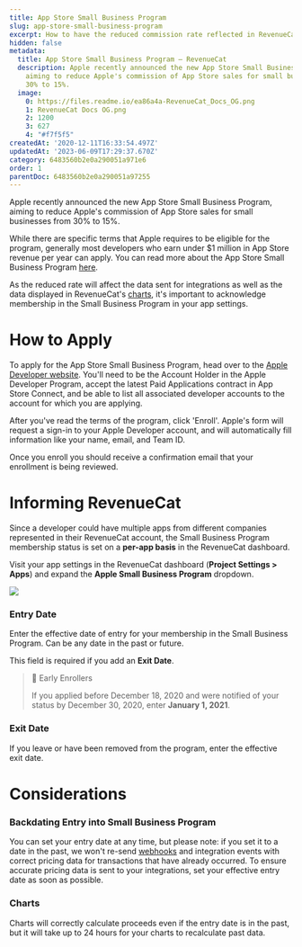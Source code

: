 ```yaml
---
title: App Store Small Business Program
slug: app-store-small-business-program
excerpt: How to have the reduced commission rate reflected in RevenueCat
hidden: false
metadata:
  title: App Store Small Business Program – RevenueCat
  description: Apple recently announced the new App Store Small Business Program,
    aiming to reduce Apple's commission of App Store sales for small businesses from
    30% to 15%.
  image:
    0: https://files.readme.io/ea86a4a-RevenueCat_Docs_OG.png
    1: RevenueCat Docs OG.png
    2: 1200
    3: 627
    4: "#f7f5f5"
createdAt: '2020-12-11T16:33:54.497Z'
updatedAt: '2023-06-09T17:29:37.670Z'
category: 6483560b2e0a290051a971e6
order: 1
parentDoc: 6483560b2e0a290051a97255
---
```

Apple recently announced the new App Store Small Business Program, aiming to reduce Apple's commission of App Store sales for small businesses from 30% to 15%.

While there are specific terms that Apple requires to be eligible for the program, generally most developers who earn under $1 million in App Store revenue per year can apply. You can read more about the App Store Small Business Program [here](https://developer.apple.com/app-store/small-business-program/).

As the reduced rate will affect the data sent for integrations as well as the data displayed in RevenueCat's [charts](doc:charts), it's important to acknowledge membership in the Small Business Program in your app settings.

# How to Apply

To apply for the App Store Small Business Program, head over to the [Apple Developer website](https://developer.apple.com/app-store/small-business-program/). You'll need to be the Account Holder in the Apple Developer Program, accept the latest Paid Applications contract in App Store Connect, and be able to list all associated developer accounts to the account for which you are applying.

After you've read the terms of the program, click 'Enroll'. Apple's form will request a sign-in to your Apple Developer account, and will automatically fill information like your name, email, and Team ID.

Once you enroll you should receive a confirmation email that your enrollment is being reviewed.

# Informing RevenueCat

Since a developer could have multiple apps from different companies represented in their RevenueCat account, the Small Business Program membership status is set on a **per-app basis** in the RevenueCat dashboard.

Visit your app settings in the RevenueCat dashboard (**Project Settings > Apps**) and expand the **Apple Small Business Program** dropdown.

![](https://files.readme.io/f7a4192-app.revenuecat.com_projects_85ff18c7_apps_app71b4cc0fea.png)



### Entry Date

Enter the effective date of entry for your membership in the Small Business Program. Can be any date in the past or future.

This field is required if you add an **Exit Date**.

> 📘 Early Enrollers
> 
> If you applied before December 18, 2020 and were notified of your status by December 30, 2020, enter **January 1, 2021**.

### Exit Date

If you leave or have been removed from the program, enter the effective exit date.

# Considerations

### Backdating Entry into Small Business Program

You can set your entry date at any time, but please note: if you set it to a date in the past, we won't re-send [webhooks](doc:webhooks) and integration events with correct pricing data for transactions that have already occurred. To ensure accurate pricing data is sent to your integrations, set your effective entry date as soon as possible.

### Charts

Charts will correctly calculate proceeds even if the entry date is in the past, but it will take up to 24 hours for your charts to recalculate past data.